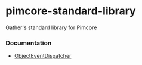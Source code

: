 # pimcore-standard-library
Gather's standard library for Pimcore


### Documentation

* [ObjectEventDispatcher](./01_ObjectEventDispatcher/README.md)